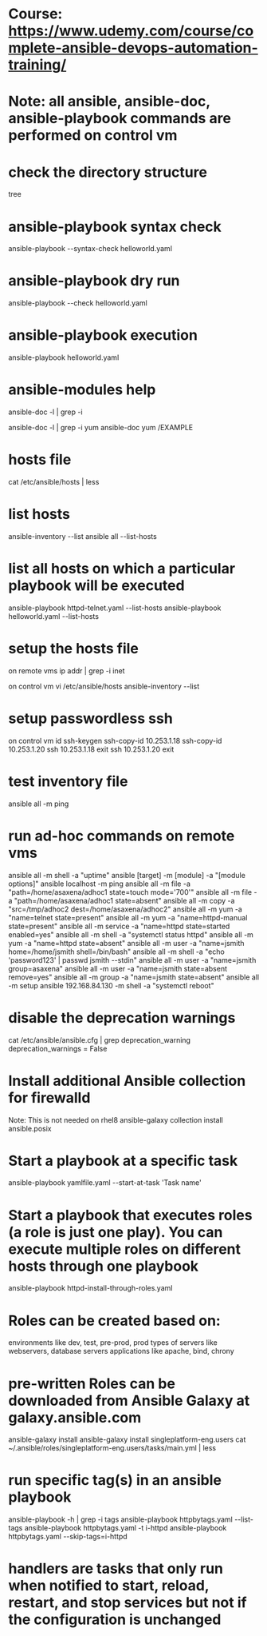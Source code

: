 # Course: https://www.udemy.com/course/complete-ansible-devops-automation-training/

# Note: all ansible, ansible-doc, ansible-playbook commands are performed on control vm

# check the directory structure
tree

# ansible-playbook syntax check
ansible-playbook --syntax-check helloworld.yaml

# ansible-playbook dry run
ansible-playbook --check helloworld.yaml

# ansible-playbook execution
ansible-playbook helloworld.yaml

# ansible-modules help
ansible-doc -l | grep -i <search word>
ansible-doc -l | grep -i yum
ansible-doc yum
/EXAMPLE

# hosts file
cat /etc/ansible/hosts | less

# list hosts
ansible-inventory --list
ansible all --list-hosts

# list all hosts on which a particular playbook will be executed
ansible-playbook httpd-telnet.yaml --list-hosts
ansible-playbook helloworld.yaml --list-hosts

# setup the hosts file
on remote vms
ip addr | grep -i inet

on control vm
vi /etc/ansible/hosts
	<add the ip address either separately or as a group>
ansible-inventory --list

# setup passwordless ssh
on control vm
id
ssh-keygen
ssh-copy-id 10.253.1.18
<provide the remote vms password>
ssh-copy-id 10.253.1.20
<provide the remote vms password>
ssh 10.253.1.18
	exit
ssh 10.253.1.20
	exit

# test inventory file
ansible all -m ping

# run ad-hoc commands on remote vms
ansible all -m shell -a "uptime"
ansible [target] -m [module] -a "[module options]"
ansible localhost -m ping
ansible all -m file -a "path=/home/asaxena/adhoc1 state=touch mode='700'"
ansible all -m file -a "path=/home/asaxena/adhoc1 state=absent"
ansible all -m copy -a "src=/tmp/adhoc2 dest=/home/asaxena/adhoc2"
ansible all -m yum -a "name=telnet state=present"
ansible all -m yum -a "name=httpd-manual state=present"
ansible all -m service -a "name=httpd state=started enabled=yes"
ansible all -m shell -a "systemctl status httpd"
ansible all -m yum -a "name=httpd state=absent"
ansible all -m user -a "name=jsmith home=/home/jsmith shell=/bin/bash"
ansible all -m shell -a "echo 'password123' | passwd jsmith --stdin"
ansible all -m user -a "name=jsmith group=asaxena"
ansible all -m user -a "name=jsmith state=absent remove=yes"
ansible all -m group -a "name=jsmith state=absent"
ansible all -m setup
ansible 192.168.84.130 -m shell -a "systemctl reboot"

# disable the deprecation warnings
cat /etc/ansible/ansible.cfg | grep deprecation_warning
	deprecation_warnings = False

# Install additional Ansible collection for firewalld
Note: This is not needed on rhel8
ansible-galaxy collection install ansible.posix

# Start a playbook at a specific task
ansible-playbook yamlfile.yaml --start-at-task 'Task name'

# Start a playbook that executes roles (a role is just one play). You can execute multiple roles on different hosts through one playbook
ansible-playbook httpd-install-through-roles.yaml

# Roles can be created based on:
environments like dev, test, pre-prod, prod
types of servers like webservers, database servers
applications like apache, bind, chrony

# pre-written Roles can be downloaded from Ansible Galaxy at galaxy.ansible.com
<just search for the role in search box>
ansible-galaxy install <role>
ansible-galaxy install singleplatform-eng.users
cat ~/.ansible/roles/singleplatform-eng.users/tasks/main.yml | less

# run specific tag(s) in an ansible playbook
ansible-playbook -h | grep -i tags
ansible-playbook httpbytags.yaml --list-tags
ansible-playbook httpbytags.yaml -t i-httpd
ansible-playbook httpbytags.yaml --skip-tags=i-httpd

# handlers are tasks that only run when notified to start, reload, restart, and stop services but not if the configuration is unchanged


